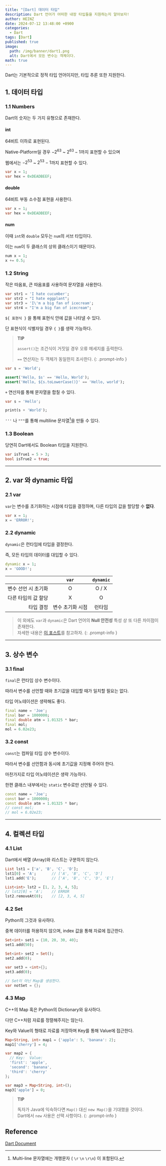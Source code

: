 ```yaml
---
title: "[Dart] 데이터 타입"
description: Dart 언어가 어떠한 내장 타입들을 지원하는지 알아보자!
author: HEINZ
date: 2024-07-12 13:48:00 +0900
categories:
  - Dart
tags: [Dart]
published: true
image:
  path: /img/banner/dart1.png
  alt: Dart에서 모든 변수는 객체이다.
math: true
---
```


[Dart Document]: https://dart.dev/language/built-in-types
[이 포스트]: /posts/dart2

Dart는 기본적으로 정적 타입 언어이지만, 타입 추론 또한 지원한다.

## 1. 데이터 타입

### 1.1 Numbers

Dart의 숫자는 두 가지 유형으로 존재한다.

#### int

64비트 이하로 표현된다.

Native-Platform일 경우 $-2^{63}$ ~ $2^{63} - 1$까지 표현할 수 있으며

웹에서는 $-2^{53}$ ~ $2^{53} - 1$까지 표현할 수 있다.

```dart
var x = 1;
var hex = 0xDEADBEEF;
```

#### double

64비트 부동 소수점 표현을 사용한다.

```dart
var x = 1;
var hex = 0xDEADBEEF;
```

#### num

이때 `int`와 `double` 모두는 `num`의 서브 타입이다.

이는 `num`이 두 클래스의 상위 클래스이기 때문이다.

```dart
num x = 1;
x += 0.5;
```

### 1.2 String

작은 따옴표, 큰 따옴표를 사용하여 문자열을 사용한다.

```dart
var str1 = 'I hate cucumber';
var str2 = "I hate eggplant";
var str3 = 'I\'m a big fan of icecream';
var str4 = "I'm a big fan of icecream";
```

`${ 표현식 }` 을 통해 표현식 안에 값을 나타낼 수 있다.

단 표현식이 식별자일 경우 `{ }`를 생략 가능하다.

<!-- markdownlint-capture -->
<!-- markdownlint-disable -->
> **TIP**
> 
> `assert()`는 조건식이 거짓일 경우 오류 메세지를 출력한다.
> 
> `==` 연산자는 두 객체가 동일한지 조사한다.
{: .prompt-info }
<!-- markdownlint-restore -->

```dart
var s = 'World';

assert('Hello, $s' == 'Hello, World');
assert('Hello, ${s.toLowerCase()}' == 'Hello, world');
```

`+` 연산자를 통해 문자열을 합칠 수 있다.

```dart
var s = 'Hello';

print(s + 'World');
```

`'''` 나 `"""`를 통해 multiline 문자열[^multiln]을 만들 수 있다.

### 1.3 Boolean

당연히 Dart에서도 Boolean 타입을 지원한다.

```dart
var isTrue1 = 5 > 3;
bool isTrue2 = true;
```

---

## 2. var 와 dynamic 타입

### 2.1 var

`var`는 변수를 초기화하는 시점에 타입을 결정하며, 다른 타입의 값을 할당할 수 **없다**.

```dart
var x = 1;
x = 'ERROR!';
```

### 2.2 dynamic

`dynamic`은 런타임에 타입을 결정한다.

즉, 모든 타입의 데이터를 대입할 수 있다.

```dart
dynamic x = 1;
x = 'GOOD!';
```

|             |   `var`   | `dynamic` |
| ----------: | :-------: | :-------: |
| 변수 선언 시 초기화 |     O     |   O / X   |
| 다른 타입의 값 할당 |     X     |     O     |
|       타입 결정 | 변수 초기화 시점 |    런타임    |

<!-- markdownlint-capture -->
<!-- markdownlint-disable -->
> 이 외에도 `var`과 `dynamic`은 Dart 언어의 **Null 안전성** 특성 상 또 다른 차이점이 존재한다.
> <br/>자세한 내용은 [이 포스트]를 참고하자.
{: .prompt-info }
<!-- markdownlint-restore -->




---

## 3. 상수 변수

### 3.1 final

`final`은 런타임 상수 변수이다.

따라서 변수를 선언할 때와 초기값을 대입할 때가 일치할 필요는 없다.

타입 어노테이션은 생략해도 좋다.

```dart
final name = 'Joe';
final bar = 1000000;
final double atm = 1.01325 * bar;
final mol;
mol = 6.02e23;
```

### 3.2 const

`const`는 컴파일 타임 상수 변수이다.

따라서 변수를 선언함과 동시에 초기값을 지정해 주어야 한다.

마찬가지로 타입 어노테이션은 생략 가능하다.

한편 클래스 내부에서는 `static` 변수로만 선언될 수 있다.

```dart
const name = 'Joe';
const bar = 1000000;
const double atm = 1.01325 * bar;
// const mol;
// mol = 6.02e23;
```

---

## 4. 컬렉션 타입

### 4.1 List

Dart에서 배열 (Array)와 리스트는 구분하지 않는다.

```dart
List lst1 = ['a', 'B', 'C', 'D'];
lst1[0] = 'A';       // ['A', 'B', 'C', 'D']
lst1.add('E');       // ['A', 'B', 'C', 'D', 'E']

List<int> lst2 = [1, 2, 3, 4, 5];
// lst2[0] = 'A';    // ERROR
lst2.removeAt(0);    // [2, 3, 4, 5]
```

### 4.2 Set

Python의 그것과 유사하다.

중복 데이터를 허용하지 않으며, index 값을 통해 자료에 접근한다.

```dart
Set<int> set1 = {10, 20, 30, 40};
set1.add(50);

Set<int> set2 = Set();
set2.add(0);

var set3 = <int>{};
set3.add(0);

// Set이 아닌 Map을 생성한다.
var notSet = {};
```


### 4.3 Map

C++의 Map 혹은 Python의 Dictionary와 유사하다.

다만 C++처럼 자료를 정렬해주지는 않는다.

Key와 Value의 형태로 자료를 저장하며 Key를 통해 Value에 접근한다.

```dart
Map<String, int> map1 = {'apple': 5, 'banana': 2};
map1['cherry'] = 4;

var map2 = {
  // Key:  Value:
  'first': 'apple',
  'second': 'banana',
  'third': 'cherry'
};

var map3 = Map<String, int>();
map3['apple'] = 0;
```

<!-- markdownlint-capture -->
<!-- markdownlint-disable -->
> **TIP**
> 
> 독자가 Java에 익숙하다면 `Map()` 대신 `new Map()`을 기대했을 것이다.
> <br/>Dart에서 `new` 사용은 선택 사항이다.
{: .prompt-info }
<!-- markdownlint-restore -->

## Reference

[Dart Document]

[^multiln]: Multi-line 문자열에는 개행문자 ( `\r` `\n` `\r\n`) 이 포함된다.
